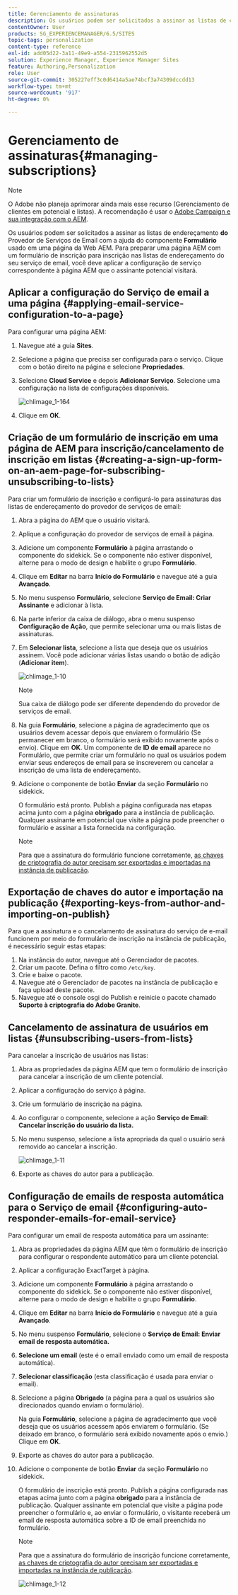 ```yaml
---
title: Gerenciamento de assinaturas
description: Os usuários podem ser solicitados a assinar as listas de correspondência do provedor de serviços de email com a ajuda do componente de Formulário usado em uma página da Web AEM. Para preparar uma página AEM com um formulário de inscrição para inscrição nas listas de endereçamento do seu serviço de email, você deve aplicar a configuração de serviço correspondente à página AEM que o assinante potencial visitará.
contentOwner: User
products: SG_EXPERIENCEMANAGER/6.5/SITES
topic-tags: personalization
content-type: reference
exl-id: add05d22-3a11-49e9-a554-2315962552d5
solution: Experience Manager, Experience Manager Sites
feature: Authoring,Personalization
role: User
source-git-commit: 305227eff3c0d6414a5ae74bcf3a74309dccdd13
workflow-type: tm+mt
source-wordcount: '917'
ht-degree: 0%

---
```


# Gerenciamento de assinaturas{#managing-subscriptions}

>[!NOTE]
>
>O Adobe não planeja aprimorar ainda mais esse recurso (Gerenciamento de clientes em potencial e listas).
>A recomendação é usar o [Adobe Campaign e sua integração com o AEM](/help/sites-administering/campaign.md).

Os usuários podem ser solicitados a assinar as listas de endereçamento **do** Provedor de Serviços de Email com a ajuda do componente **Formulário** usado em uma página da Web AEM. Para preparar uma página AEM com um formulário de inscrição para inscrição nas listas de endereçamento do seu serviço de email, você deve aplicar a configuração de serviço correspondente à página AEM que o assinante potencial visitará.

## Aplicar a configuração do Serviço de email a uma página {#applying-email-service-configuration-to-a-page}

Para configurar uma página AEM:

1. Navegue até a guia **Sites**.
1. Selecione a página que precisa ser configurada para o serviço. Clique com o botão direito na página e selecione **Propriedades**.

1. Selecione **Cloud Service** e depois **Adicionar Serviço**. Selecione uma configuração na lista de configurações disponíveis.

   ![chlimage_1-164](assets/chlimage_1-164.png)

1. Clique em **OK**.

## Criação de um formulário de inscrição em uma página de AEM para inscrição/cancelamento de inscrição em listas {#creating-a-sign-up-form-on-an-aem-page-for-subscribing-unsubscribing-to-lists}

Para criar um formulário de inscrição e configurá-lo para assinaturas das listas de endereçamento do provedor de serviços de email:

1. Abra a página do AEM que o usuário visitará.
1. Aplique a configuração do provedor de serviços de email à página.

1. Adicione um componente **Formulário** à página arrastando o componente do sidekick. Se o componente não estiver disponível, alterne para o modo de design e habilite o grupo **Formulário**.
1. Clique em **Editar** na barra **Início do Formulário** e navegue até a guia **Avançado**.
1. No menu suspenso **Formulário**, selecione **Serviço de Email: Criar Assinante** e adicionar à lista.
1. Na parte inferior da caixa de diálogo, abra o menu suspenso **Configuração de Ação**, que permite selecionar uma ou mais listas de assinaturas.
1. Em **Selecionar lista**, selecione a lista que deseja que os usuários assinem. Você pode adicionar várias listas usando o botão de adição (**Adicionar item**).

   ![chlimage_1-10](assets/chlimage_1-10.jpeg)

   >[!NOTE]
   >
   >Sua caixa de diálogo pode ser diferente dependendo do provedor de serviços de email.

1. Na guia **Formulário**, selecione a página de agradecimento que os usuários devem acessar depois que enviarem o formulário (Se permanecer em branco, o formulário será exibido novamente após o envio). Clique em **OK**. Um componente de **ID de email** aparece no Formulário, que permite criar um formulário no qual os usuários podem enviar seus endereços de email para se inscreverem ou cancelar a inscrição de uma lista de endereçamento.
1. Adicione o componente de botão **Enviar** da seção **Formulário** no sidekick.

   O formulário está pronto. Publish a página configurada nas etapas acima junto com a página **obrigado** para a instância de publicação. Qualquer assinante em potencial que visite a página pode preencher o formulário e assinar a lista fornecida na configuração.

   >[!NOTE]
   >
   >Para que a assinatura do formulário funcione corretamente, [as chaves de criptografia do autor precisam ser exportadas e importadas na instância de publicação](#exporting-keys-from-author-and-importing-on-publish).

## Exportação de chaves do autor e importação na publicação {#exporting-keys-from-author-and-importing-on-publish}

Para que a assinatura e o cancelamento de assinatura do serviço de e-mail funcionem por meio do formulário de inscrição na instância de publicação, é necessário seguir estas etapas:

1. Na instância do autor, navegue até o Gerenciador de pacotes.
1. Criar um pacote. Defina o filtro como `/etc/key`.
1. Crie e baixe o pacote.
1. Navegue até o Gerenciador de pacotes na instância de publicação e faça upload deste pacote.
1. Navegue até o console osgi do Publish e reinicie o pacote chamado **Suporte à criptografia do Adobe Granite**.

## Cancelamento de assinatura de usuários em listas {#unsubscribing-users-from-lists}

Para cancelar a inscrição de usuários nas listas:

1. Abra as propriedades da página AEM que tem o formulário de inscrição para cancelar a inscrição de um cliente potencial.
1. Aplicar a configuração do serviço à página.
1. Crie um formulário de inscrição na página.
1. Ao configurar o componente, selecione a ação **Serviço de Email**: **Cancelar inscrição do usuário da lista.**
1. No menu suspenso, selecione a lista apropriada da qual o usuário será removido ao cancelar a inscrição.

   ![chlimage_1-11](assets/chlimage_1-11.jpeg)

1. Exporte as chaves do autor para a publicação.

## Configuração de emails de resposta automática para o Serviço de email {#configuring-auto-responder-emails-for-email-service}

Para configurar um email de resposta automática para um assinante:

1. Abra as propriedades da página AEM que têm o formulário de inscrição para configurar o respondente automático para um cliente potencial.
1. Aplicar a configuração ExactTarget à página.

1. Adicione um componente **Formulário** à página arrastando o componente do sidekick. Se o componente não estiver disponível, alterne para o modo de design e habilite o grupo **Formulário**.
1. Clique em **Editar** na barra **Início do Formulário** e navegue até a guia **Avançado**.
1. No menu suspenso **Formulário**, selecione o **Serviço de Email: Enviar email de resposta automática.**
1. **Selecione um email** (este é o email enviado como um email de resposta automática).

1. **Selecionar classificação** (esta classificação é usada para enviar o email).
1. Selecione a página **Obrigado** (a página para a qual os usuários são direcionados quando enviam o formulário).

   Na guia **Formulário**, selecione a página de agradecimento que você deseja que os usuários acessem após enviarem o formulário. (Se deixado em branco, o formulário será exibido novamente após o envio.) Clique em **OK**.

1. Exporte as chaves do autor para a publicação.
1. Adicione o componente de botão **Enviar** da seção **Formulário** no sidekick.

   O formulário de inscrição está pronto. Publish a página configurada nas etapas acima junto com a página **obrigado** para a instância de publicação. Qualquer assinante em potencial que visite a página pode preencher o formulário e, ao enviar o formulário, o visitante receberá um email de resposta automática sobre a ID de email preenchida no formulário.

   >[!NOTE]
   >
   >Para que a assinatura do formulário de inscrição funcione corretamente, [as chaves de criptografia do autor precisam ser exportadas e importadas na instância de publicação](#exporting-keys-from-author-and-importing-on-publish).

   ![chlimage_1-12](assets/chlimage_1-12.jpeg)
